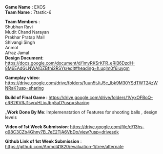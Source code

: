 **Game Name** : EXOS  
**Team Name** : 7tastic-6

**Team Members**   :        
Shubhan Ravi  
Mudit Chand Narayan  
Prakhar Pratap Mall  
Shivangi Singh  
Anmol  
Afraz Jamal   
**Design Document**: https://docs.google.com/document/d/1mvRKSrKFR_eRiB6DzdH-8M6EAdGLNWAIDZBfni2RSYs/edit#heading=h.uqlm0f6iuvgm

**Gameplay video**: https://drive.google.com/drive/folders/1uun5tJtJ5c_lbk9M30YSdTWT24zWNRaK?usp=sharing

**Build of Final Game** : https://drive.google.com/drive/folders/1VyxOFBoQ-cRB2KVRJ1syruHLioJbp5aD?usp=sharing

_**Work Done By Me**: Implemenatation of Features for shooting balls , design levels 

**Video of 1st Week Submission**: https://drive.google.com/file/d/13hs-q98C3CZb4Ghny7B_7eE2TjA6VbDo/view?usp=drivesdk

**Github Link of 1st Week Submission** : https://github.com/Anmol41820/evaluation-1/tree/alternate
